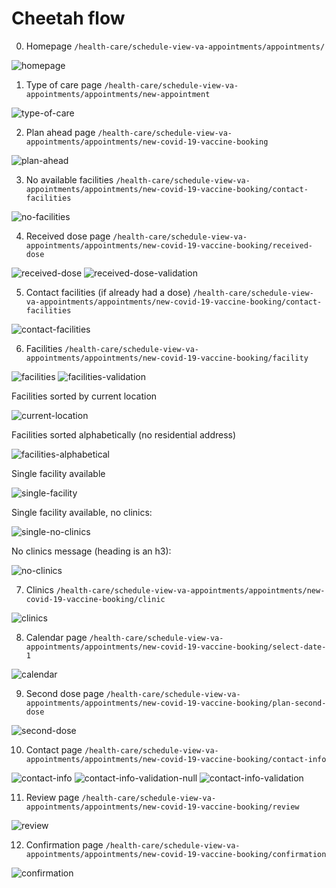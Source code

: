 # Cheetah flow

0. Homepage `/health-care/schedule-view-va-appointments/appointments/`

![homepage](cheetah-flow/homepage.png)

1. Type of care page `/health-care/schedule-view-va-appointments/appointments/new-appointment`

![type-of-care](cheetah-flow/type_of_care.png)

2. Plan ahead page `/health-care/schedule-view-va-appointments/appointments/new-covid-19-vaccine-booking`

![plan-ahead](cheetah-flow/plan_ahead_page.png)

3. No available facilities `/health-care/schedule-view-va-appointments/appointments/new-covid-19-vaccine-booking/contact-facilities`

![no-facilities](cheetah-flow/no_facilities_page.png)

4. Received dose page `/health-care/schedule-view-va-appointments/appointments/new-covid-19-vaccine-booking/received-dose`

![received-dose](cheetah-flow/received_dose_page.png)
![received-dose-validation](cheetah-flow/received_dose_page_validation.png)

5. Contact facilities (if already had a dose) `/health-care/schedule-view-va-appointments/appointments/new-covid-19-vaccine-booking/contact-facilities`

![contact-facilities](cheetah-flow/contact_facilities.png)

6. Facilities `/health-care/schedule-view-va-appointments/appointments/new-covid-19-vaccine-booking/facility`

![facilities](cheetah-flow/facilities_page.png)
![facilities-validation](cheetah-flow/facilities_page_validation.png)

Facilities sorted by current location

![current-location](cheetah-flow/facilities_current_location_page.png)

Facilities sorted alphabetically (no residential address)

![facilities-alphabetical](cheetah-flow/facilities_alpha_page.png)

Single facility available

![single-facility](cheetah-flow/facilities_single_valid_location_page.png)

Single facility available, no clinics:

![single-no-clinics](cheetah-flow/facilities_single_facility_no_clinics.png)

No clinics message (heading is an h3):

![no-clinics](cheetah-flow/no_clinics_message.png)

7. Clinics `/health-care/schedule-view-va-appointments/appointments/new-covid-19-vaccine-booking/clinic`

![clinics](cheetah-flow/clinic_page.png)

8. Calendar page `/health-care/schedule-view-va-appointments/appointments/new-covid-19-vaccine-booking/select-date-1`

![calendar](cheetah-flow/calendar_page.png)

9. Second dose page `/health-care/schedule-view-va-appointments/appointments/new-covid-19-vaccine-booking/plan-second-dose`

![second-dose](cheetah-flow/second_dose_page.png)

10. Contact page `/health-care/schedule-view-va-appointments/appointments/new-covid-19-vaccine-booking/contact-info`

![contact-info](cheetah-flow/contact_info_page.png)
![contact-info-validation-null](cheetah-flow/contact_info_page_validation_null.png)
![contact-info-validation](cheetah-flow/contact_info_page_validation.png)

11. Review page `/health-care/schedule-view-va-appointments/appointments/new-covid-19-vaccine-booking/review`

![review](cheetah-flow/review_page.png)

12. Confirmation page `/health-care/schedule-view-va-appointments/appointments/new-covid-19-vaccine-booking/confirmation`

![confirmation](cheetah-flow/confirmation_page.png)
